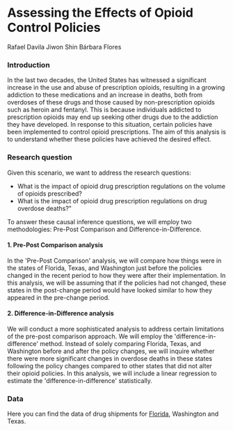 # Assessing the Effects of Opioid Control Policies

Rafael Davila 
Jiwon Shin 
Bárbara Flores

### Introduction

In the last two decades, the United States has witnessed a significant increase in the use and abuse of prescription opioids, resulting in a growing addiction to these medications and an increase in deaths, both from overdoses of these drugs and those caused by non-prescription opioids such as heroin and fentanyl. This is because individuals addicted to prescription opioids may end up seeking other drugs due to the addiction they have developed. In response to this situation, certain policies have been implemented to control opioid prescriptions. The aim of this analysis is to understand whether these policies have achieved the desired effect.


### Research question
Given this scenario, we want to address the research questions:

- What is the impact of opioid drug prescription regulations on the volume of opioids prescribed?
- What is the impact of opioid drug prescription regulations on drug overdose deaths?"


To answer these causal inference questions, we will employ two methodologies: Pre-Post Comparison and Difference-in-Difference.

#### 1. Pre-Post Comparison analysis 
In the 'Pre-Post Comparison' analysis, we will compare how things were in the states of Florida, Texas, and Washington just before the policies changed in the recent period to how they were after their implementation. In this analysis, we will be assuming that if the policies had not changed, these states in the post-change period would have looked similar to how they appeared in the pre-change period.


#### 2. Difference-in-Difference analysis


We will conduct a more sophisticated analysis to address certain limitations of the pre-post comparison approach. We will employ the 'difference-in-difference' method. Instead of solely comparing Florida, Texas, and Washington before and after the policy changes, we will inquire whether there were more significant changes in overdose deaths in these states following the policy changes compared to other states that did not alter their opioid policies. In this analysis, we will include a linear regression to estimate the 'difference-in-difference' statistically. 


### Data

Here you can find the data of drug shipments for [Florida](https://dl.dropboxusercontent.com/scl/fi/dzsz8qffzwyz9l3tftvgr/arcos_all_washpost_FL.parquet?rlkey=es6vf6um49wdedjf5ggohuv5d&dl=0), Washington and Texas.
